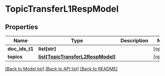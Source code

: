 # TopicTransferL1RespModel

## Properties
Name | Type | Description | Notes
------------ | ------------- | ------------- | -------------
**doc_ids_t1** | **list[str]** |  | [optional] 
**topics** | [**list[TopicTransferL2RespModel]**](TopicTransferL2RespModel.md) |  | [optional] 

[[Back to Model list]](../README.md#documentation-for-models) [[Back to API list]](../README.md#documentation-for-api-endpoints) [[Back to README]](../README.md)


